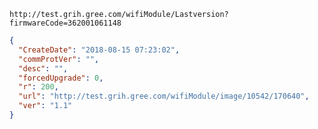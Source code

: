 `http://test.grih.gree.com/wifiModule/Lastversion?firmwareCode=362001061148`

```json
{
  "CreateDate": "2018-08-15 07:23:02",
  "commProtVer": "",
  "desc": "",
  "forcedUpgrade": 0,
  "r": 200,
  "url": "http://test.grih.gree.com/wifiModule/image/10542/170640",
  "ver": "1.1"
}
```